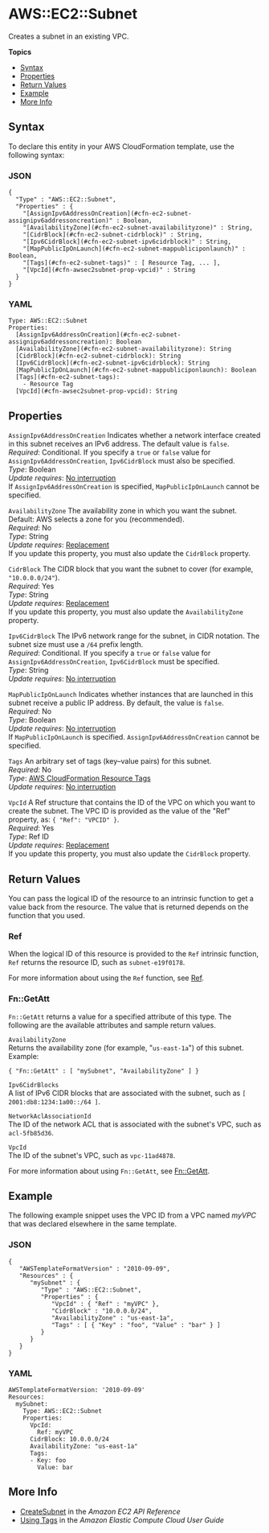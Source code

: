 # AWS::EC2::Subnet<a name="aws-resource-ec2-subnet"></a>

Creates a subnet in an existing VPC\.

**Topics**
+ [Syntax](#aws-resource-ec2-subnet-syntax)
+ [Properties](#aws-resource-ec2-subnet-properties)
+ [Return Values](#aws-resource-ec2-subnet-returnvalues)
+ [Example](#aws-resource-ec2-subnet-examples)
+ [More Info](#w4ab1c21c10d495c15)

## Syntax<a name="aws-resource-ec2-subnet-syntax"></a>

To declare this entity in your AWS CloudFormation template, use the following syntax:

### JSON<a name="aws-resource-ec2-subnet-syntax.json"></a>

```
{
  "Type" : "AWS::EC2::Subnet",
  "Properties" : {
    "[AssignIpv6AddressOnCreation](#cfn-ec2-subnet-assignipv6addressoncreation)" : Boolean,
    "[AvailabilityZone](#cfn-ec2-subnet-availabilityzone)" : String,
    "[CidrBlock](#cfn-ec2-subnet-cidrblock)" : String,
    "[Ipv6CidrBlock](#cfn-ec2-subnet-ipv6cidrblock)" : String,
    "[MapPublicIpOnLaunch](#cfn-ec2-subnet-mappubliciponlaunch)" : Boolean,
    "[Tags](#cfn-ec2-subnet-tags)" : [ Resource Tag, ... ],
    "[VpcId](#cfn-awsec2subnet-prop-vpcid)" : String
  }
}
```

### YAML<a name="aws-resource-ec2-subnet-syntax.yaml"></a>

```
Type: AWS::EC2::Subnet
Properties:
  [AssignIpv6AddressOnCreation](#cfn-ec2-subnet-assignipv6addressoncreation): Boolean
  [AvailabilityZone](#cfn-ec2-subnet-availabilityzone): String
  [CidrBlock](#cfn-ec2-subnet-cidrblock): String
  [Ipv6CidrBlock](#cfn-ec2-subnet-ipv6cidrblock): String
  [MapPublicIpOnLaunch](#cfn-ec2-subnet-mappubliciponlaunch): Boolean
  [Tags](#cfn-ec2-subnet-tags):
    - Resource Tag
  [VpcId](#cfn-awsec2subnet-prop-vpcid): String
```

## Properties<a name="aws-resource-ec2-subnet-properties"></a>

`AssignIpv6AddressOnCreation`  <a name="cfn-ec2-subnet-assignipv6addressoncreation"></a>
Indicates whether a network interface created in this subnet receives an IPv6 address\. The default value is `false`\.  
*Required*: Conditional\. If you specify a `true` or `false` value for `AssignIpv6AddressOnCreation`, `Ipv6CidrBlock` must also be specified\.  
*Type*: Boolean  
*Update requires*: [No interruption](using-cfn-updating-stacks-update-behaviors.md#update-no-interrupt)  
If `AssignIpv6AddressOnCreation` is specified, `MapPublicIpOnLaunch` cannot be specified\.

`AvailabilityZone`  <a name="cfn-ec2-subnet-availabilityzone"></a>
The availability zone in which you want the subnet\. Default: AWS selects a zone for you \(recommended\)\.  
*Required*: No  
*Type*: String  
 *Update requires*: [Replacement](using-cfn-updating-stacks-update-behaviors.md#update-replacement)   
If you update this property, you must also update the `CidrBlock` property\.

`CidrBlock`  <a name="cfn-ec2-subnet-cidrblock"></a>
The CIDR block that you want the subnet to cover \(for example, `"10.0.0.0/24"`\)\.  
*Required*: Yes  
*Type*: String  
 *Update requires*: [Replacement](using-cfn-updating-stacks-update-behaviors.md#update-replacement)   
If you update this property, you must also update the `AvailabilityZone` property\.

`Ipv6CidrBlock`  <a name="cfn-ec2-subnet-ipv6cidrblock"></a>
The IPv6 network range for the subnet, in CIDR notation\. The subnet size must use a `/64` prefix length\.  
*Required*: Conditional\. If you specify a `true` or `false` value for `AssignIpv6AddressOnCreation`, `Ipv6CidrBlock` must be specified\.  
*Type*: String  
*Update requires*: [No interruption](using-cfn-updating-stacks-update-behaviors.md#update-no-interrupt)

`MapPublicIpOnLaunch`  <a name="cfn-ec2-subnet-mappubliciponlaunch"></a>
Indicates whether instances that are launched in this subnet receive a public IP address\. By default, the value is `false`\.  
*Required*: No  
*Type*: Boolean  
*Update requires*: [No interruption](using-cfn-updating-stacks-update-behaviors.md#update-no-interrupt)  
If `MapPublicIpOnLaunch` is specified\. `AssignIpv6AddressOnCreation` cannot be specified\.

`Tags`  <a name="cfn-ec2-subnet-tags"></a>
An arbitrary set of tags \(key–value pairs\) for this subnet\.  
*Required*: No  
*Type*: [AWS CloudFormation Resource Tags](aws-properties-resource-tags.md)  
*Update requires*: [No interruption](using-cfn-updating-stacks-update-behaviors.md#update-no-interrupt)

`VpcId`  <a name="cfn-awsec2subnet-prop-vpcid"></a>
A Ref structure that contains the ID of the VPC on which you want to create the subnet\. The VPC ID is provided as the value of the "Ref" property, as: `{ "Ref": "VPCID" }`\.  
*Required*: Yes  
*Type*: Ref ID  
 *Update requires*: [Replacement](using-cfn-updating-stacks-update-behaviors.md#update-replacement)   
If you update this property, you must also update the `CidrBlock` property\.

## Return Values<a name="aws-resource-ec2-subnet-returnvalues"></a>

You can pass the logical ID of the resource to an intrinsic function to get a value back from the resource\. The value that is returned depends on the function that you used\.

### Ref<a name="aws-resource-ec2-subnet-ref"></a>

When the logical ID of this resource is provided to the `Ref` intrinsic function, `Ref` returns the resource ID, such as `subnet-e19f0178`\.

For more information about using the `Ref` function, see [Ref](intrinsic-function-reference-ref.md)\.

### Fn::GetAtt<a name="aws-resource-ec2-subnet-getatt"></a>

`Fn::GetAtt` returns a value for a specified attribute of this type\. The following are the available attributes and sample return values\.

`AvailabilityZone`  
Returns the availability zone \(for example, "`us-east-1a`"\) of this subnet\.  
Example:  

```
{ "Fn::GetAtt" : [ "mySubnet", "AvailabilityZone" ] } 
```

`Ipv6CidrBlocks`  
A list of IPv6 CIDR blocks that are associated with the subnet, such as `[ 2001:db8:1234:1a00::/64 ]`\.

`NetworkAclAssociationId`  
The ID of the network ACL that is associated with the subnet's VPC, such as `acl-5fb85d36`\.

`VpcId`  
The ID of the subnet's VPC, such as `vpc-11ad4878`\.

For more information about using `Fn::GetAtt`, see [Fn::GetAtt](intrinsic-function-reference-getatt.md)\.

## Example<a name="aws-resource-ec2-subnet-examples"></a>

The following example snippet uses the VPC ID from a VPC named *myVPC* that was declared elsewhere in the same template\.

### JSON<a name="aws-resource-ec2-subnet-example-1.json"></a>

```
{
   "AWSTemplateFormatVersion" : "2010-09-09",
   "Resources" : {
      "mySubnet" : {
         "Type" : "AWS::EC2::Subnet",
         "Properties" : {
            "VpcId" : { "Ref" : "myVPC" },
            "CidrBlock" : "10.0.0.0/24",
            "AvailabilityZone" : "us-east-1a",
            "Tags" : [ { "Key" : "foo", "Value" : "bar" } ]
         }
      }
   }
}
```

### YAML<a name="aws-resource-ec2-subnet-example-1.yaml"></a>

```
AWSTemplateFormatVersion: '2010-09-09'
Resources:
  mySubnet:
    Type: AWS::EC2::Subnet
    Properties:
      VpcId:
        Ref: myVPC
      CidrBlock: 10.0.0.0/24
      AvailabilityZone: "us-east-1a"
      Tags:
      - Key: foo
        Value: bar
```

## More Info<a name="w4ab1c21c10d495c15"></a>
+ [CreateSubnet](http://docs.aws.amazon.com/AWSEC2/latest/APIReference/ApiReference-query-CreateSubnet.html) in the *Amazon EC2 API Reference*
+ [Using Tags](http://docs.aws.amazon.com/AWSEC2/latest/DeveloperGuide/Using_Tags.html) in the *Amazon Elastic Compute Cloud User Guide*